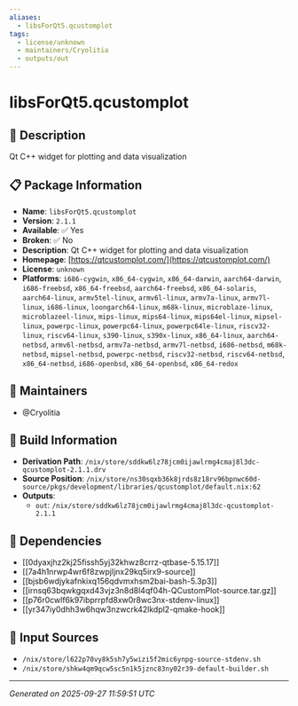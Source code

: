 ```yaml
---
aliases:
  - libsForQt5.qcustomplot
tags:
  - license/unknown
  - maintainers/Cryolitia
  - outputs/out
---
```


# libsForQt5.qcustomplot

## 📝 Description

Qt C++ widget for plotting and data visualization

## 📋 Package Information

- **Name**: `libsForQt5.qcustomplot`
- **Version**: `2.1.1`
- **Available**: ✅ Yes
- **Broken**: ✅ No
- **Description**: Qt C++ widget for plotting and data visualization
- **Homepage**: [https://qtcustomplot.com/](https://qtcustomplot.com/)
- **License**: `unknown`
- **Platforms**: `i686-cygwin`, `x86_64-cygwin`, `x86_64-darwin`, `aarch64-darwin`, `i686-freebsd`, `x86_64-freebsd`, `aarch64-freebsd`, `x86_64-solaris`, `aarch64-linux`, `armv5tel-linux`, `armv6l-linux`, `armv7a-linux`, `armv7l-linux`, `i686-linux`, `loongarch64-linux`, `m68k-linux`, `microblaze-linux`, `microblazeel-linux`, `mips-linux`, `mips64-linux`, `mips64el-linux`, `mipsel-linux`, `powerpc-linux`, `powerpc64-linux`, `powerpc64le-linux`, `riscv32-linux`, `riscv64-linux`, `s390-linux`, `s390x-linux`, `x86_64-linux`, `aarch64-netbsd`, `armv6l-netbsd`, `armv7a-netbsd`, `armv7l-netbsd`, `i686-netbsd`, `m68k-netbsd`, `mipsel-netbsd`, `powerpc-netbsd`, `riscv32-netbsd`, `riscv64-netbsd`, `x86_64-netbsd`, `i686-openbsd`, `x86_64-openbsd`, `x86_64-redox`
## 👥 Maintainers

- @Cryolitia


## 🔧 Build Information

- **Derivation Path**: `/nix/store/sddkw6lz78jcm0ijawlrmg4cmaj8l3dc-qcustomplot-2.1.1.drv`
- **Source Position**: `/nix/store/ns30sqxb36k8jrds8z18rv96bpnwc60d-source/pkgs/development/libraries/qcustomplot/default.nix:62`
- **Outputs**:
  - `out`:  `/nix/store/sddkw6lz78jcm0ijawlrmg4cmaj8l3dc-qcustomplot-2.1.1`

## 🔗 Dependencies

- [[0dyaxjhz2kj25fissh5yj32khwz8crrz-qtbase-5.15.17]]
- [[7a4h1nrwp4wr6f8zwpjljnx29kq5irx9-source]]
- [[bjsb6wdjykafnkixq156qdvmxhsm2bai-bash-5.3p3]]
- [[irnsq63bqwkgqxd43vjz3n8d8l4qf04h-QCustomPlot-source.tar.gz]]
- [[p76r0cwlf6k97ibprrpfd8xw0r8wc3nx-stdenv-linux]]
- [[yr347iy0dhh3w6hqw3nzwcrk42lkdpl2-qmake-hook]]

## 📁 Input Sources

- `/nix/store/l622p70vy8k5sh7y5wizi5f2mic6ynpg-source-stdenv.sh`
- `/nix/store/shkw4qm9qcw5sc5n1k5jznc83ny02r39-default-builder.sh`

---
*Generated on 2025-09-27 11:59:51 UTC*

